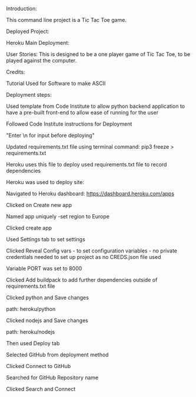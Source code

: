 Introduction:

This command line project is a Tic Tac Toe game.

Deployed Project:

Heroku Main Deployment:

User Stories:
This is designed to be a one player game of Tic Tac Toe, to be played against the computer.


Credits:

Tutorial Used for Software to make ASCII


Deployment steps:

Used template from Code Institute to allow python backend application to have a pre-built front-end to allow ease of running for the user

Followed Code Institute instructions for Deployment

"Enter \n for input before deploying"

Updated requirements.txt file using terminal command: pip3 freeze > requirements.txt

Heroku uses this file to deploy used requirements.txt file to record dependencies

Heroku was used to deploy site:

Navigated to Heroku dashboard: https://dashboard.heroku.com/apps

Clicked on Create new app

Named app uniquely -set region to Europe

Clicked create app

Used Settings tab to set settings

Clicked Reveal Config vars - to set configuration variables - no private credentials needed to set up project as no CREDS.json file used

Variable PORT was set to 8000

Clicked Add buildpack to add further dependencies outside of requirements.txt file

Clicked python and Save changes

path: heroku/python

Clicked nodejs and Save changes

path: heroku/nodejs

Then used Deploy tab

Selected GitHub from deployment method

Clicked Connect to GitHub

Searched for GitHub Repository name

Clicked Search and Connect
